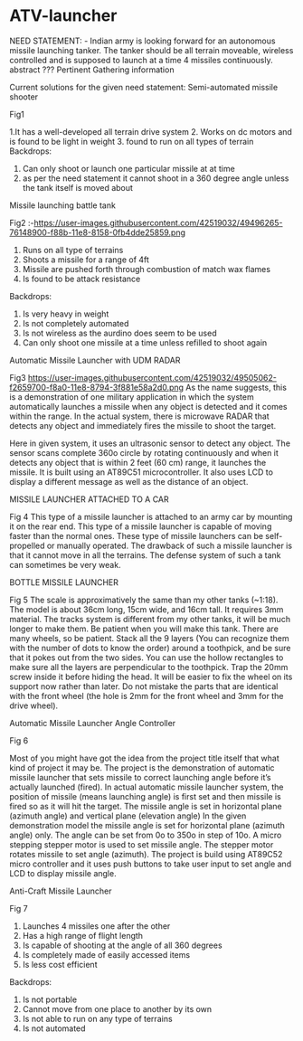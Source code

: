 # ATV-launcher
NEED STATEMENT: - Indian army is looking forward for an autonomous missile launching tanker. The tanker should be all terrain moveable, wireless controlled and is supposed to launch at a time 4 missiles continuously.
abstract ???
Pertinent Gathering information

Current solutions for the given need statement:
Semi-automated missile shooter

Fig1

1.It has a well-developed all terrain drive system 
2. Works on dc motors and is found to be light in weight
3. found to run on all types of terrain
Backdrops:
1. Can only shoot or launch one particular missile at at time
2. as per the need statement it  cannot shoot in a 360 degree angle unless the tank itself is moved about

Missile launching battle tank
 
Fig2 :-https://user-images.githubusercontent.com/42519032/49496265-76148900-f88b-11e8-8158-0fb4dde25859.png
1.	Runs on all type of terrains
2.	Shoots a missile for a range of 4ft
3.	Missile are pushed forth through combustion of match wax flames
4.	Is found to be attack resistance

Backdrops:
1.	Is very heavy in weight
2.	Is not completely automated
3.	Is not wireless as the aurdino does seem to be used
4.	Can only shoot one missile at a time unless refilled to shoot again


Automatic Missile Launcher with UDM RADAR

 
Fig3
https://user-images.githubusercontent.com/42519032/49505062-f2659700-f8a0-11e8-8794-3f881e58a2d0.png
As the name suggests, this is a demonstration of one military application in which the system automatically launches a missile when any object is detected and it comes within the range. In the actual system, there is microwave RADAR that detects any object and immediately fires the missile to shoot the target.
 
 
Here in given system, it uses an ultrasonic sensor to detect any object. The sensor scans complete 360o circle by rotating continuously and when it detects any object that is within 2 feet (60 cm) range, it launches the missile. It is built using an AT89C51 microcontroller. It also uses LCD to display a different message as well as the distance of an object. 
 




MISSILE LAUNCHER ATTACHED TO A CAR
 
Fig 4
This type of a missile launcher is attached to an army car by mounting it on the rear end. This type of a missile launcher is capable of moving faster than the normal ones. These type of missile launchers can be self-propelled or manually operated. 
             The drawback of such a missile launcher is that it cannot move in all the terrains. The defense system of such a tank can sometimes be very weak.

BOTTLE MISSILE LAUNCHER
 
Fig 5
The scale is approximatively the same than my other tanks (~1:18). The model is about 36cm long, 15cm wide, and 16cm tall. It requires 3mm material.
The tracks system is different from my other tanks, it will be much longer to make them. Be patient when you will make this tank.
There are many wheels, so be patient. Stack all the 9 layers (You can recognize them with the number of dots to know the order) around a toothpick, and be sure that it pokes out from the two sides. You can use the hollow rectangles to make sure all the layers are perpendicular to the toothpick.  Trap the 20mm screw inside it before hiding the head. It will be easier to fix the wheel on its support now rather than later.
Do not mistake the parts that are identical with the front wheel (the hole is 2mm for the front wheel and 3mm for the drive wheel).

Automatic Missile Launcher Angle Controller


 
Fig 6

Most of you might have got the idea from the project title itself that what kind of project it may be. The project is the demonstration of automatic missile launcher that sets missile to correct launching angle before it’s actually launched (fired).
In actual automatic missile launcher system, the position of missile (means launching angle) is first set and then missile is fired so as it will hit the target. The missile angle is set in horizontal plane (azimuth angle) and vertical plane (elevation angle)
In the given demonstration model the missile angle is set for horizontal plane (azimuth angle) only. The angle can be set from 0o to 350o in step of 10o. A micro stepping stepper motor is used to set missile angle. The stepper motor rotates missile to set angle (azimuth). The project is build using AT89C52 micro controller and it uses push buttons to take user input to set angle and LCD to display missile angle.









Anti-Craft Missile Launcher


 
Fig 7


1.	Launches 4 missiles one after the other
2.	Has a high range of flight length
3.	Is capable of shooting at the angle of all 360 degrees
4.	Is completely made of easily accessed items
5.	Is less cost efficient

Backdrops:
1.	Is not portable
2.	Cannot move from one place to another by its own
3.	Is not able to run on any type of terrains
4.	Is not automated 








